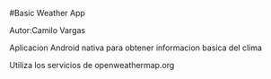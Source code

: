 #Basic Weather App

Autor:Camilo Vargas

Aplicacion Android nativa para obtener informacion basica del clima

Utiliza los servicios de openweathermap.org
